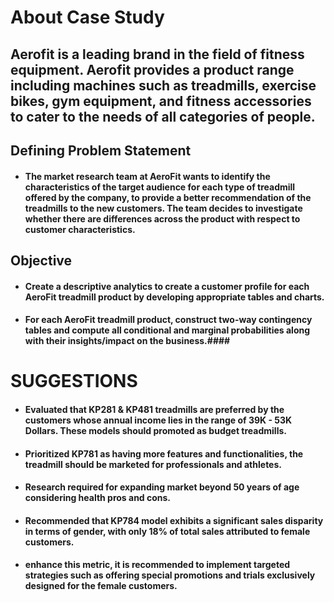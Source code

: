 
# About Case Study

## Aerofit is a leading brand in the field of fitness equipment. Aerofit provides a product range including machines such as treadmills, exercise bikes, gym equipment, and fitness accessories to cater to the needs of all categories of people.

## Defining Problem Statement

* #### The market research team at AeroFit wants to identify the characteristics of the target audience for each type of treadmill offered by the company, to             provide a better recommendation of the treadmills to the new customers. The team decides to investigate whether there are differences across the product           with respect to customer characteristics.

## Objective
* #### Create a descriptive analytics to create a customer profile for each AeroFit treadmill product by developing appropriate tables and charts.
* #### For each AeroFit treadmill product, construct two-way contingency tables and compute all conditional and marginal probabilities along with their                   insights/impact on the business.#### 

# SUGGESTIONS
* #### Evaluated that KP281 & KP481 treadmills are preferred by the customers whose annual income lies in the range of 39K - 53K Dollars. These models should             promoted as budget treadmills.
* #### Prioritized KP781 as having more features and functionalities, the treadmill should be marketed for professionals and athletes.
* #### Research required for expanding market beyond 50 years of age considering health pros and cons.
* #### Recommended that KP784 model exhibits a significant sales disparity in terms of gender, with only 18% of total sales attributed to female customers.
* #### enhance this metric, it is recommended to implement targeted strategies such as offering special promotions and trials exclusively designed for the female         customers.
